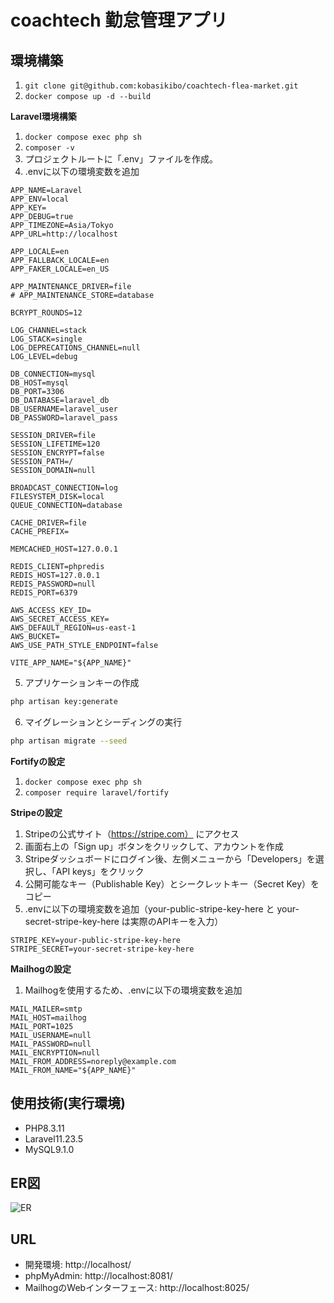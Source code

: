 # coachtech 勤怠管理アプリ

## 環境構築

1. `git clone git@github.com:kobasikibo/coachtech-flea-market.git`
2. `docker compose up -d --build`

**Laravel環境構築**
1. `docker compose exec php sh`
2. `composer -v`
3. プロジェクトルートに「.env」ファイルを作成。
4. .envに以下の環境変数を追加
``` text
APP_NAME=Laravel
APP_ENV=local
APP_KEY=
APP_DEBUG=true
APP_TIMEZONE=Asia/Tokyo
APP_URL=http://localhost

APP_LOCALE=en
APP_FALLBACK_LOCALE=en
APP_FAKER_LOCALE=en_US

APP_MAINTENANCE_DRIVER=file
# APP_MAINTENANCE_STORE=database

BCRYPT_ROUNDS=12

LOG_CHANNEL=stack
LOG_STACK=single
LOG_DEPRECATIONS_CHANNEL=null
LOG_LEVEL=debug

DB_CONNECTION=mysql
DB_HOST=mysql
DB_PORT=3306
DB_DATABASE=laravel_db
DB_USERNAME=laravel_user
DB_PASSWORD=laravel_pass

SESSION_DRIVER=file
SESSION_LIFETIME=120
SESSION_ENCRYPT=false
SESSION_PATH=/
SESSION_DOMAIN=null

BROADCAST_CONNECTION=log
FILESYSTEM_DISK=local
QUEUE_CONNECTION=database

CACHE_DRIVER=file
CACHE_PREFIX=

MEMCACHED_HOST=127.0.0.1

REDIS_CLIENT=phpredis
REDIS_HOST=127.0.0.1
REDIS_PASSWORD=null
REDIS_PORT=6379

AWS_ACCESS_KEY_ID=
AWS_SECRET_ACCESS_KEY=
AWS_DEFAULT_REGION=us-east-1
AWS_BUCKET=
AWS_USE_PATH_STYLE_ENDPOINT=false

VITE_APP_NAME="${APP_NAME}"
```
5. アプリケーションキーの作成
``` sh
php artisan key:generate
```
6. マイグレーションとシーディングの実行
``` sh
php artisan migrate --seed
```

**Fortifyの設定**
1. `docker compose exec php sh`
2. `composer require laravel/fortify`

**Stripeの設定**
1. Stripeの公式サイト（https://stripe.com） にアクセス
2. 画面右上の「Sign up」ボタンをクリックして、アカウントを作成
3. Stripeダッシュボードにログイン後、左側メニューから「Developers」を選択し、「API keys」をクリック
4. 公開可能なキー（Publishable Key）とシークレットキー（Secret Key）をコピー
5. .envに以下の環境変数を追加（your-public-stripe-key-here と your-secret-stripe-key-here は実際のAPIキーを入力）
``` text
STRIPE_KEY=your-public-stripe-key-here
STRIPE_SECRET=your-secret-stripe-key-here
```

**Mailhogの設定**
1. Mailhogを使用するため、.envに以下の環境変数を追加
``` text
MAIL_MAILER=smtp
MAIL_HOST=mailhog
MAIL_PORT=1025
MAIL_USERNAME=null
MAIL_PASSWORD=null
MAIL_ENCRYPTION=null
MAIL_FROM_ADDRESS=noreply@example.com
MAIL_FROM_NAME="${APP_NAME}"
```

## 使用技術(実行環境)
- PHP8.3.11
- Laravel11.23.5
- MySQL9.1.0

## ER図
![ER](src/database/diagrams/er_diagram.png)

## URL
- 開発環境: http://localhost/
- phpMyAdmin: http://localhost:8081/
- MailhogのWebインターフェース: http://localhost:8025/
